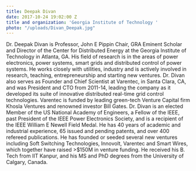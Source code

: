 ```yaml
---
title: Deepak Divan
date: 2017-10-24 19:02:00 Z
title and organization: 'Georgia Institute of Technology '
photo: "/uploads/Divan_Deepak.jpg"
---
```


Dr. Deepak Divan is Professor, John E Pippin Chair, GRA Eminent Scholar and Director of the Center for Distributed Energy at the Georgia Institute of Technology in Atlanta, GA. His field of research is in the areas of power electronics, power systems, smart grids and distributed control of power systems. He works closely with utilities, industry and is actively involved in research, teaching, entrepreneurship and starting new ventures. Dr. Divan also serves as Founder and Chief Scientist at Varentec, in Santa Clara, CA, and was President and CTO from 2011-14, leading the company as it developed its suite of innovative distributed real-time grid control technologies. Varentec is funded by leading green-tech Venture Capital firm Khosla Ventures and renowned investor Bill Gates. Dr. Divan is an elected Member of the US National Academy of Engineers, a Fellow of the IEEE, past President of the IEEE Power Electronics Society, and is a recipient of the IEEE William E Newell Field Medal. He has 40 years of academic and industrial experience, 65 issued and pending patents, and over 400 refereed publications. He has founded or seeded several new ventures including Soft Switching Technologies, Innovolt, Varentec and Smart Wires, which together have raised >$150M in venture funding. He received his B. Tech from IIT Kanpur, and his MS and PhD degrees from the University of Calgary, Canada.
